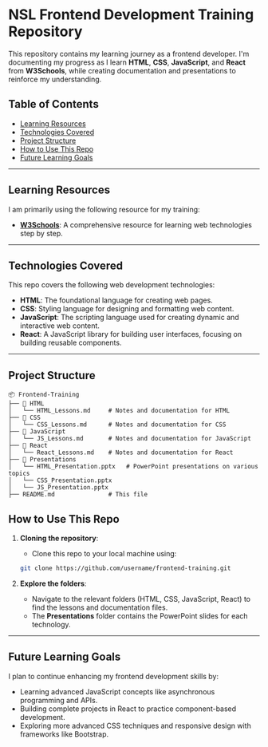 # NSL Frontend Development Training Repository

This repository contains my learning journey as a frontend developer. I'm documenting my progress as I learn **HTML**, **CSS**, **JavaScript**, and **React** from **W3Schools**, while creating documentation and presentations to reinforce my understanding.

## Table of Contents
- [Learning Resources](#learning-resources)
- [Technologies Covered](#technologies-covered)
- [Project Structure](#project-structure)
- [How to Use This Repo](#how-to-use-this-repo)
- [Future Learning Goals](#future-learning-goals)

---

## Learning Resources
I am primarily using the following resource for my training:
- **[W3Schools](https://www.w3schools.com/)**: A comprehensive resource for learning web technologies step by step.

---

## Technologies Covered
This repo covers the following web development technologies:
- **HTML**: The foundational language for creating web pages.
- **CSS**: Styling language for designing and formatting web content.
- **JavaScript**: The scripting language used for creating dynamic and interactive web content.
- **React**: A JavaScript library for building user interfaces, focusing on building reusable components.

---

## Project Structure
```plaintext
📦 Frontend-Training
├── 📁 HTML
│   └── HTML_Lessons.md     # Notes and documentation for HTML
├── 📁 CSS
│   └── CSS_Lessons.md      # Notes and documentation for CSS
├── 📁 JavaScript
│   └── JS_Lessons.md       # Notes and documentation for JavaScript
├── 📁 React
│   └── React_Lessons.md    # Notes and documentation for React
├── 📁 Presentations
│   └── HTML_Presentation.pptx   # PowerPoint presentations on various topics
│   └── CSS_Presentation.pptx
│   └── JS_Presentation.pptx
├── README.md               # This file

```
## How to Use This Repo

1.  **Cloning the repository**:
    -   Clone this repo to your local machine using:
     ```bash
    git clone https://github.com/username/frontend-training.git 
    ```
        
2.  **Explore the folders**:
    -   Navigate to the relevant folders (HTML, CSS, JavaScript, React) to find the lessons and documentation files.
    -   The **Presentations** folder contains the PowerPoint slides for each technology.

----------

## Future Learning Goals

I plan to continue enhancing my frontend development skills by:

-   Learning advanced JavaScript concepts like asynchronous programming and APIs.
-   Building complete projects in React to practice component-based development.
-   Exploring more advanced CSS techniques and responsive design with frameworks like Bootstrap.
